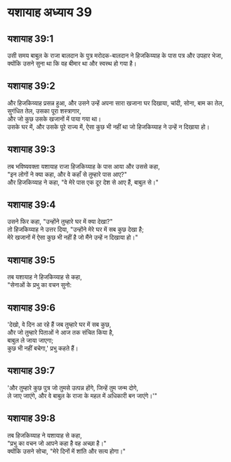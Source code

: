 # यशायाह अध्याय 39

## यशायाह 39:1  
उसी समय बाबुल के राजा बालदान के पुत्र मरोदक-बालदान ने हिजकिय्याह के पास पत्र और उपहार भेजा,  
क्योंकि उसने सुना था कि वह बीमार था और स्वस्थ हो गया है।

## यशायाह 39:2  
और हिजकिय्याह प्रसन्न हुआ, और उसने उन्हें अपना सारा खजाना घर दिखाया, चांदी, सोना, बाम का तेल, सुगंधित तेल, उसका पूरा शस्त्रागार,  
और जो कुछ उसके खजानों में पाया गया था।  
उसके घर में, और उसके पूरे राज्य में, ऐसा कुछ भी नहीं था जो हिजकिय्याह ने उन्हें न दिखाया हो।

## यशायाह 39:3  
तब भविष्यवक्ता यशायाह राजा हिजकिय्याह के पास आया और उससे कहा,  
"इन लोगों ने क्या कहा, और वे कहाँ से तुम्हारे पास आए?"  
और हिजकिय्याह ने कहा, "वे मेरे पास एक दूर देश से आए हैं, बाबुल से।"

## यशायाह 39:4  
उसने फिर कहा, "उन्होंने तुम्हारे घर में क्या देखा?"  
तो हिजकिय्याह ने उत्तर दिया, "उन्होंने मेरे घर में सब कुछ देखा है;  
मेरे खजानों में ऐसा कुछ भी नहीं है जो मैंने उन्हें न दिखाया हो।"

## यशायाह 39:5  
तब यशायाह ने हिजकिय्याह से कहा,  
"सेनाओं के प्रभु का वचन सुनो:

## यशायाह 39:6  
'देखो, वे दिन आ रहे हैं जब तुम्हारे घर में सब कुछ,  
और जो तुम्हारे पिताओं ने आज तक संचित किया है,  
बाबुल ले जाया जाएगा;  
कुछ भी नहीं बचेगा,' प्रभु कहते हैं।

## यशायाह 39:7  
'और तुम्हारे कुछ पुत्र जो तुमसे उत्पन्न होंगे, जिन्हें तुम जन्म दोगे,  
ले जाए जाएंगे, और वे बाबुल के राजा के महल में अधिकारी बन जाएंगे।'"

## यशायाह 39:8  
तब हिजकिय्याह ने यशायाह से कहा,  
"प्रभु का वचन जो आपने कहा है वह अच्छा है।"  
क्योंकि उसने सोचा, "मेरे दिनों में शांति और सत्य होगा।"
